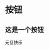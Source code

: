 # 按钮
## 这是一个按钮


<SButton type="primary" size="large" >
    <span>元旦快乐</span>
</SButton>


```html

```
